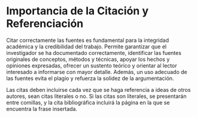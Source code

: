 # <a name="_ktrzgz345d1g"></a>**Importancia de la Citación y Referenciación**

Citar correctamente las fuentes es fundamental para la integridad académica y la credibilidad del trabajo. Permite garantizar que el investigador se ha documentado correctamente, identificar las fuentes originales de conceptos, métodos y técnicas, apoyar los hechos y opiniones expresadas, ofrecer un sustento teórico y orientar al lector interesado a informarse con mayor detalle. Además, un uso adecuado de las fuentes evita el plagio y refuerza la solidez de la argumentación.

Las citas deben incluirse cada vez que se haga referencia a ideas de otros autores, sean citas literales o no. Si las citas son literales, se presentarán entre comillas, y la cita bibliográfica incluirá la página en la que se encuentra la frase insertada.

